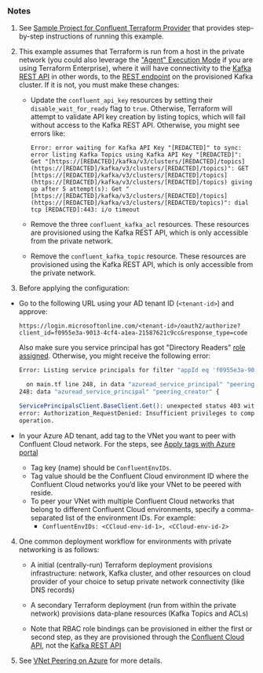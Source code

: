 ### Notes

1. See [Sample Project for Confluent Terraform Provider](https://registry.terraform.io/providers/confluentinc/confluent/latest/docs/guides/sample-project) that provides step-by-step instructions of running this example.

2. This example assumes that Terraform is run from a host in the private network (you could also leverage the ["Agent" Execution Mode](https://developer.hashicorp.com/terraform/cloud-docs/agents) if you are using Terraform Enterprise), where it will have connectivity to the [Kafka REST API](https://docs.confluent.io/cloud/current/api.html#tag/Topic-(v3)) in other words, to the [REST endpoint](https://docs.confluent.io/cloud/current/clusters/broker-config.html#access-cluster-settings-in-the-ccloud-console) on the provisioned Kafka cluster. If it is not, you must make these changes:

    * Update the `confluent_api_key` resources by setting their `disable_wait_for_ready` flag to `true`. Otherwise, Terraform will attempt to validate API key creation by listing topics, which will fail without access to the Kafka REST API. Otherwise, you might see errors like:

        ```
        Error: error waiting for Kafka API Key "[REDACTED]" to sync: error listing Kafka Topics using Kafka API Key "[REDACTED]": Get "[https://[REDACTED]/kafka/v3/clusters/[REDACTED]/topics](https://[REDACTED]/kafka/v3/clusters/[REDACTED]/topics)": GET [https://[REDACTED]/kafka/v3/clusters/[REDACTED]/topics](https://[REDACTED]/kafka/v3/clusters/[REDACTED]/topics) giving up after 5 attempt(s): Get "[https://[REDACTED]/kafka/v3/clusters/[REDACTED]/topics](https://[REDACTED]/kafka/v3/clusters/[REDACTED/topics)": dial tcp [REDACTED]:443: i/o timeout
        ```

    * Remove the three `confluent_kafka_acl` resources. These resources are provisioned using the Kafka REST API, which is only accessible from the private network.

    * Remove the `confluent_kafka_topic` resource. These resources are provisioned using the Kafka REST API, which is only accessible from the private network.

3. Before applying the configuration:

* Go to the following URL using your AD tenant ID (`<tenant-id>`) and approve:

    ```
    https://login.microsoftonline.com/<tenant-id>/oauth2/authorize?client_id=f0955e3a-9013-4cf4-a1ea-21587621c9cc&response_type=code
    ```

    Also make sure you service principal has got "Directory Readers" [role assigned](https://learn.microsoft.com/en-us/azure/azure-sql/database/authentication-aad-directory-readers-role-tutorial?view=azuresql). Otherwise, you might receive the following error:

    ```bash
    Error: Listing service principals for filter "appId eq 'f0955e3a-9013-4cf4-a1ea-21587621c9cc'"

      on main.tf line 248, in data "azuread_service_principal" "peering_creator":
    248: data "azuread_service_principal" "peering_creator" {

    ServicePrincipalsClient.BaseClient.Get(): unexpected status 403 with OData
    error: Authorization_RequestDenied: Insufficient privileges to complete the
    operation.
    ```

* In your Azure AD tenant, add tag to the VNet you want to peer with Confluent Cloud network. For the steps, see [Apply tags with Azure portal](https://learn.microsoft.com/en-us/azure/azure-resource-manager/management/tag-resources-portal)
    * Tag key (name) should be `ConfluentEnvIDs`.
    * Tag value should be the Confluent Cloud environment ID where the Confluent Cloud networks you’d like your VNet to be peered with reside.
    * To peer your VNet with multiple Confluent Cloud networks that belong to different Confluent Cloud environments, specify a comma-separated list of the environment IDs. For example:
        * `ConfluentEnvIDs: <CCloud-env-id-1>, <CCloud-env-id-2>`

4. One common deployment workflow for environments with private networking is as follows:

    * A initial (centrally-run) Terraform deployment provisions infrastructure: network, Kafka cluster, and other resources on cloud provider of your choice to setup private network connectivity (like DNS records)

    * A secondary Terraform deployment (run from within the private network) provisions data-plane resources (Kafka Topics and ACLs)

    * Note that RBAC role bindings can be provisioned in either the first or second step, as they are provisioned through the [Confluent Cloud API](https://docs.confluent.io/cloud/current/api.html), not the [Kafka REST API](https://docs.confluent.io/cloud/current/api.html#tag/Topic-(v3))


5. See [VNet Peering on Azure](https://docs.confluent.io/cloud/current/networking/peering/azure-peering.html) for more details.
